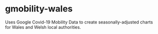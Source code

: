 # gmobility-wales
Uses Google Covid-19 Mobility Data to create seasonally-adjusted charts for Wales and Welsh local authorities.
